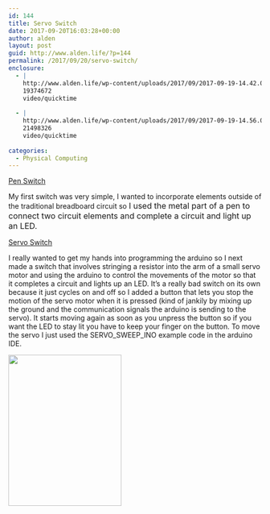 ```yaml
---
id: 144
title: Servo Switch
date: 2017-09-20T16:03:28+00:00
author: alden
layout: post
guid: http://www.alden.life/?p=144
permalink: /2017/09/20/servo-switch/
enclosure:
  - |
    http://www.alden.life/wp-content/uploads/2017/09/2017-09-19-14.42.04.mov
    19374672
    video/quicktime
    
  - |
    http://www.alden.life/wp-content/uploads/2017/09/2017-09-19-14.56.05.mov
    21498326
    video/quicktime
    
categories:
  - Physical Computing
---
```

[Pen Switch](http://www.alden.life/wp-content/uploads/2017/09/2017-09-19-14.42.04.mov)

My first switch was very simple, I wanted to incorporate elements outside of the traditional breadboard circuit so <span style="font-size: 1rem;">I used the metal part of a pen to connect two circuit elements and complete a circuit and light up an LED. </span>

[Servo Switch](http://www.alden.life/wp-content/uploads/2017/09/2017-09-19-14.56.05.mov)

I really wanted to get my hands into programming the arduino so I next made a switch that involves stringing a resistor into the arm of a small servo motor and using the arduino to control the movements of the motor so that it completes a circuit and lights up an LED. It&#8217;s a really bad switch on its own because it just cycles on and off so I added a button that lets you stop the motion of the servo motor when it is pressed (kind of jankily by mixing up the ground and the communication signals the arduino is sending to the servo). It starts moving again as soon as you unpress the button so if you want the LED to stay lit you have to keep your finger on the button. To move the servo I just used the SERVO\_SWEEP\_INO example code in the arduino IDE.

<img class="alignnone wp-image-147 size-medium" src="http://www.alden.life/wp-content/uploads/2017/09/2017-09-19-15.04.03-e1505923627900-225x300.jpg" alt="" width="225" height="300" srcset="http://www.alden.life/wp-content/uploads/2017/09/2017-09-19-15.04.03-e1505923627900-225x300.jpg 225w, http://www.alden.life/wp-content/uploads/2017/09/2017-09-19-15.04.03-e1505923627900-768x1024.jpg 768w" sizes="(max-width: 225px) 100vw, 225px" />